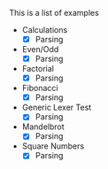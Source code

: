 This is a list of examples

- Calculations
  - [x] Parsing
- Even/Odd
  - [x] Parsing
- Factorial
  - [x] Parsing
- Fibonacci
  - [x] Parsing
- Generic Lexer Test
  - [x] Parsing
- Mandelbrot
  - [x] Parsing
- Square Numbers
  - [x] Parsing
